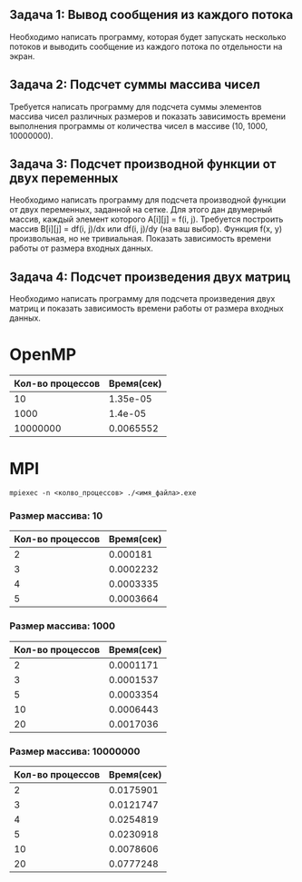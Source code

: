 ## Задача 1: Вывод сообщения из каждого потока

Необходимо написать программу, которая будет запускать несколько потоков и выводить сообщение из каждого потока по отдельности на экран.

## Задача 2: Подсчет суммы массива чисел

Требуется написать программу для подсчета суммы элементов массива чисел различных размеров и показать зависимость времени выполнения программы от количества чисел в массиве (10, 1000, 10000000).

## Задача 3: Подсчет производной функции от двух переменных

Необходимо написать программу для подсчета производной функции от двух переменных, заданной на сетке. Для этого дан двумерный массив, каждый элемент которого A[i][j] = f(i, j). Требуется построить массив B[i][j] = df(i, j)/dx или df(i, j)/dy (на ваш выбор). Функция f(x, y) произвольная, но не тривиальная. Показать зависимость времени работы от размера входных данных.

## Задача 4: Подсчет произведения двух матриц

Необходимо написать программу для подсчета произведения двух матриц и показать зависимость времени работы от размера входных данных.
# OpenMP

| Кол-во процессов | Время(сек) |
|---------------|----------------|
| 10            | 1.35e-05       |
| 1000          | 1.4e-05        |
| 10000000      | 0.0065552      |

# MPI

```
mpiexec -n <колво_процессов> ./<имя_файла>.exe
```

### Размер массива: 10
| Кол-во процессов | Время(сек) |
|----------------------|---------------|
| 2                    | 0.000181      |
| 3                    | 0.0002232     |
| 4                    | 0.0003335     |
| 5                    | 0.0003664     |

### Размер массива: 1000
| Кол-во процессов | Время(сек) |
|----------------------|---------------|
| 2                    | 0.0001171     |
| 3                    | 0.0001537     |
| 5                    | 0.0003354     |
| 10                   | 0.0006443     |
| 20                   | 0.0017036     |

### Размер массива: 10000000
| Кол-во процессов | Время(сек) |
|----------------------|---------------|
| 2                    | 0.0175901     |
| 3                    | 0.0121747     |
| 4                    | 0.0254819     |
| 5                    | 0.0230918     |
| 10                   | 0.0078606     |
| 20                   | 0.0777248     |


